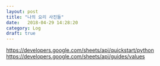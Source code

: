 ```yaml
---
layout: post
title: "나의 요리 사진들"
date:   2018-04-29 14:28:20
category: Log
draft: true
---
```


https://developers.google.com/sheets/api/quickstart/python
https://developers.google.com/sheets/api/guides/values